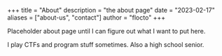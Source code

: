 +++
title = "About"
description = "the about page"
date = "2023-02-17"
aliases = ["about-us", "contact"]
author = "flocto"
+++

Placeholder about page until I can figure out what I want to put here.

I play CTFs and program stuff sometimes. Also a high school senior.

